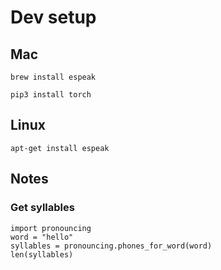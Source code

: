 # Dev setup

## Mac 


```
brew install espeak
```

```
pip3 install torch
```

## Linux

```
apt-get install espeak
```

## Notes

### Get syllables

```
import pronouncing
word = "hello"
syllables = pronouncing.phones_for_word(word)
len(syllables)
```